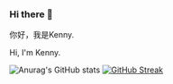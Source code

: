 ### Hi there 👋

你好，我是Kenny.

Hi, I'm Kenny.

<!-- [![Typing SVG](https://readme-typing-svg.herokuapp.com?font=Kanit&pause=1000&color=F79BDD&center=true&vCenter=true&width=435&lines=Welcome+to+Kennylin-0428's+Github;%E6%AD%A1%E8%BF%8E%E4%BE%86%E5%88%B0Kennylin-0428%E7%9A%84Github%F0%9F%90%98)](https://git.io/typing-svg)
 -->
![Anurag's GitHub stats](https://github-readme-stats-git-masterrstaa-rickstaa.vercel.app/api?username=Kennylin-0428&show_icons=true&theme=dracula)
[![GitHub Streak](https://streak-stats.demolab.com/?user=Kennylin-0428&theme=dracula)](https://git.io/streak-stats)

